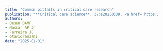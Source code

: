 ```yaml
---
title: "Common pitfalls in critical care research"
publication: "**Critical care science**. 37:e20250339. <a href='https://doi.org/10.62675/2965-2774.20250339' target='_blank' rel='noopener noreferrer'>10.62675/2965-2774.20250339</a>"
authors:
- Besen BAMP
- Nassar AP Jr
- Ferreira JC
- otavioranzani
date: "2025-01-01"
---
```

